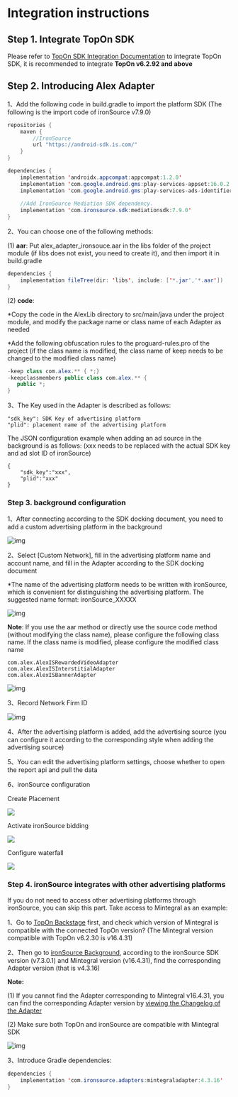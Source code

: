 # Integration instructions

## Step 1. Integrate TopOn SDK

Please refer to [TopOn SDK Integration Documentation](https://docs.toponad.com/#/en-us/android/android_doc/android_sdk_config_access) to integrate TopOn SDK, it is recommended to integrate **TopOn v6.2.92 and above**



## Step 2. Introducing Alex Adapter

1、Add the following code in build.gradle to import the platform SDK (The following is the import code of ironSource v7.9.0)

```java
repositories {
    maven {
        //IronSource
        url "https://android-sdk.is.com/"
    }
}

dependencies {
    implementation 'androidx.appcompat:appcompat:1.2.0'
    implementation 'com.google.android.gms:play-services-appset:16.0.2'
    implementation 'com.google.android.gms:play-services-ads-identifier:18.0.1'
    
    //Add IronSource Mediation SDK dependency.
    implementation 'com.ironsource.sdk:mediationsdk:7.9.0'
}
```

2、You can choose one of the following methods:

(1) **aar**: Put alex_adapter_ironsouce.aar in the libs folder of the project module (if libs does not exist, you need to create it), and then import it in build.gradle

```java
dependencies {
    implementation fileTree(dir: 'libs', include: ['*.jar','*.aar'])
}
```

(2) **code**: 

*Copy the code in the AlexLib directory to src/main/java under the project module, and modify the package name or class name of each Adapter as needed

*Add the following obfuscation rules to the proguard-rules.pro of the project (if the class name is modified, the class name of keep needs to be changed to the modified class name)

```java
-keep class com.alex.** { *;}
-keepclassmembers public class com.alex.** {
   public *;
}
```

3、The Key used in the Adapter is described as follows:

```
"sdk_key": SDK Key of advertising platform
"plid": placement name of the advertising platform
```

The JSON configuration example when adding an ad source in the background is as follows: (xxx needs to be replaced with the actual SDK key and ad slot ID of ironSource)

```
{
    "sdk_key":"xxx",
    "plid":"xxx"
}
```



### Step 3. background configuration

1、After connecting according to the SDK docking document, you need to add a custom advertising platform in the background

![img](img/image1_en.png)

2、Select [Custom Network], fill in the advertising platform name and account name, and fill in the Adapter according to the SDK docking document

*The name of the advertising platform needs to be written with ironSource, which is convenient for distinguishing the advertising platform. The suggested name format: ironSource_XXXXX

![img](img/image2_en.png)

**Note**: If you use the aar method or directly use the source code method (without modifying the class name), please configure the following class name. If the class name is modified, please configure the modified class name

```
com.alex.AlexISRewardedVideoAdapter
com.alex.AlexISInterstitialAdapter
com.alex.AlexISBannerAdapter
```

![img](img/image3_en.png)

3、Record Network Firm ID

![img](img/image4_en.png)

4、After the advertising platform is added, add the advertising source (you can configure it according to the corresponding style when adding the advertising source)

5、You can edit the advertising platform settings, choose whether to open the report api and pull the data

6、ironSource configuration

Create Placement

![](img/create_placement.png)

Activate ironSource bidding

![](img/open_bidding.png)

Configure waterfall

![](img/setup_waterfall.png)



### Step 4. ironSource integrates with other advertising platforms

If you do not need to access other advertising platforms through ironSource, you can skip this part. Take access to Mintegral as an example:

1、Go to [TopOn Backstage](https://docs.toponad.com/#/en-us/android/download/package) first, and check which version of Mintegral is compatible with the connected TopOn version? (The Mintegral version compatible with TopOn v6.2.30 is v16.4.31)

2、Then go to [ironSource Background](https://developers.is.com/ironsource-mobile/android/mediation-networks-android/#step-2), according to the ironSource SDK version (v7.3.0.1) and Mintegral version (v16.4.31), find the corresponding Adapter version (that is v4.3.16)

**Note:**

(1) If you cannot find the Adapter corresponding to Mintegral v16.4.31, you can find the corresponding Adapter version by [viewing the Changelog of the Adapter](https://developers.is.com/ironsource-mobile/android/mintegral-change-log/)

(2) Make sure both TopOn and ironSource are compatible with Mintegral SDK

![img](img/image5.png)

3、Introduce Gradle dependencies:

```java
dependencies {
    implementation 'com.ironsource.adapters:mintegraladapter:4.3.16'
}
```

